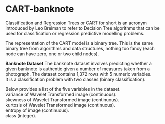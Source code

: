 # CART-banknote

Classification and Regression Trees or CART for short is an acronym introduced by Leo Breiman to refer to 
Decision Tree algorithms that can be used for classification or regression predictive modelling problems.

The representation of the CART model is a binary tree. This is the same binary tree from algorithms and data structures,
nothing too fancy (each node can have zero, one or two child nodes).

<b>Banknote Dataset</b>
The banknote dataset involves predicting whether a given banknote is authentic given a number of measures taken from a photograph.
The dataset contains 1,372 rows with 5 numeric variables.</br>
It is a classification problem with two classes (binary classification).</br>

Below provides a list of the five variables in the dataset.</br>
variance of Wavelet Transformed image (continuous).</br>
skewness of Wavelet Transformed image (continuous).</br>
kurtosis of Wavelet Transformed image (continuous).</br>
entropy of image (continuous).</br>
class (integer).
